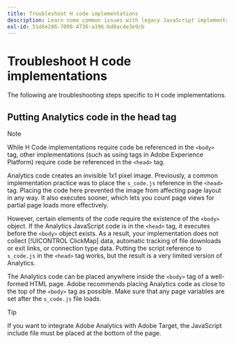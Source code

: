```yaml
---
title: Troubleshoot H code implementations
description: Learn some common issues with legacy JavaScript implementations.
exl-id: 51d6e286-7008-4736-a196-bd8ac4e3e9cb
---
```

# Troubleshoot H code implementations

The following are troubleshooting steps specific to H code implementations.

## Putting Analytics code in the head tag

>[!NOTE]
>
>While H Code implementations require code be referenced in the `<body>` tag, other implementations (such as using tags in Adobe Experience Platform) require code be referenced in the `<head>` tag.

Analytics code creates an invisible 1x1 pixel image. Previously, a common implementation practice was to place the `s_code.js` reference in the `<head>` tag. Placing the code here prevented the image from affecting page layout in any way. It also executes sooner, which lets you count page views for partial page loads more effectively.

However, certain elements of the code require the existence of the `<body>` object. If the Analytics JavaScript code is in the `<head>` tag, it executes before the `<body>` object exists. As a result, your implementation does not collect [!UICONTROL ClickMap] data, automatic tracking of file downloads or exit links, or connection type data. Putting the script reference to `s_code.js` in the `<head>` tag works, but the result is a very limited version of Analytics.

The Analytics code can be placed anywhere inside the `<body>` tag of a well-formed HTML page. Adobe recommends placing Analytics code as close to the top of the `<body>` tag as possible. Make sure that any page variables are set after the `s_code.js` file loads.

>[!TIP]
>
>If you want to integrate Adobe Analytics with Adobe Target, the JavaScript include file must be placed at the bottom of the page.
